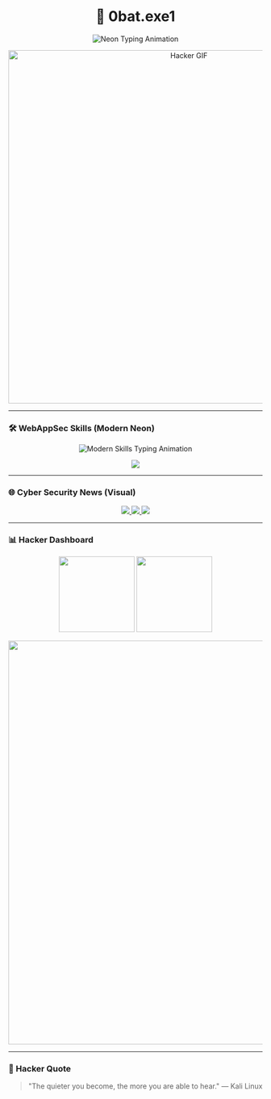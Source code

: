 <h1 align="center">👾 0bat.exe1</h1>

<p align="center">
  <img src="https://readme-typing-svg.herokuapp.com?font=Fira+Code&weight=700&size=28&pause=500&color=00FF7F&background=000000&center=true&vCenter=true&multiline=true&width=800&height=120&lines=Cyber+Security+Researcher;WebAppSec+Enthusiast;Exploit+Developer" alt="Neon Typing Animation" />
</p>

<p align="center">
  <img src="https://media1.giphy.com/media/v1.Y2lkPTc5MGI3NjExZ3poNDRiZjEyOXQ2NGJwMGl4OTc1cnBzajhwMHZrNG80ZzBkOGFjaCZlcD12MV9pbnRlcm5hbF9naWZfYnlfaWQmY3Q9Zw/xTcnSWYZvafyhEACBO/giphy.gif" width="700" alt="Hacker GIF" />
</p>

---

### 🛠️ WebAppSec Skills (Modern Neon)

<p align="center">
  <img src="https://readme-typing-svg.herokuapp.com?font=Fira+Code&size=22&pause=1000&color=00FFFF,FF00FF,FFFF00&center=true&vCenter=true&multiline=true&width=700&height=90&lines=OWASP+Top+10+Review;Secure+Coding+Practices;API+Security+Testing" alt="Modern Skills Typing Animation"/>
</p>

<p align="center">
  <img src="https://skillicons.dev/icons?i=burpsuite,owasp,python,linux,bash,git,docker,js,html,kali,metasploit,sqlmap,nmap,zap,raspberrypi,arduino" />
</p>

---

### 🌐 Cyber Security News (Visual)

<p align="center">
  <a href="https://cve.mitre.org/">
    <img src="https://img.shields.io/badge/CVEs-Database-FF0000?style=for-the-badge&logo=datadog&logoColor=white" />
  </a>
  <a href="https://thehackernews.com/">
    <img src="https://img.shields.io/badge/The%20Hacker%20News-Latest-000000?style=for-the-badge&logo=Tor-Browser&logoColor=white" />
  </a>
  <a href="https://www.exploit-db.com/">
    <img src="https://img.shields.io/badge/Exploit%20DB-PoCs-orange?style=for-the-badge&logo=hackaday&logoColor=white" />
  </a>
</p>

---

### 📊 Hacker Dashboard

<p align="center">
  <img src="https://github-readme-stats.vercel.app/api?username=0batexe1&show_icons=true&theme=radical&hide_border=true&count_private=true&title_color=00FF7F&icon_color=FF00FF&text_color=00FFFF" height="150" />
  <img src="https://github-readme-stats.vercel.app/api/top-langs/?username=0batexe1&layout=compact&theme=radical&hide_border=true&title_color=00FF7F&icon_color=FF00FF&text_color=00FFFF" height="150" />
</p>

<p align="center">
  <img src="https://github-profile-summary-cards.vercel.app/api/cards/profile-details?username=0batexe1&theme=radical" width="800" />
</p>

---

### 🧠 Hacker Quote
> "The quieter you become, the more you are able to hear." — Kali Linux
